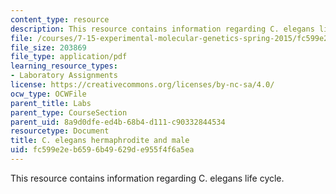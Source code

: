 ```yaml
---
content_type: resource
description: This resource contains information regarding C. elegans life cycle.
file: /courses/7-15-experimental-molecular-genetics-spring-2015/fc599e2eb6596b49629de955f4f6a5ea_MIT7_15S15_anatomy.pdf
file_size: 203869
file_type: application/pdf
learning_resource_types:
- Laboratory Assignments
license: https://creativecommons.org/licenses/by-nc-sa/4.0/
ocw_type: OCWFile
parent_title: Labs
parent_type: CourseSection
parent_uid: 8a9d0dfe-ed4b-68b4-d111-c90332844534
resourcetype: Document
title: C. elegans hermaphrodite and male
uid: fc599e2e-b659-6b49-629d-e955f4f6a5ea
---
```

This resource contains information regarding C. elegans life cycle.